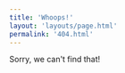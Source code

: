 ```yaml
---
title: 'Whoops!'
layout: 'layouts/page.html'
permalink: '404.html'
---
```


Sorry, we can't find that!
